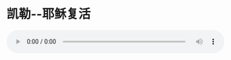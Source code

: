 # 凯勒--耶稣复活

<audio style="width: 100%;" preload="false" controls controlslist="nodownload"><source src="//cdn.simai.ml/audio/mp3/old/12201.mp3" type="audio/mpeg">Your browser does not support the audio element.</audio>


